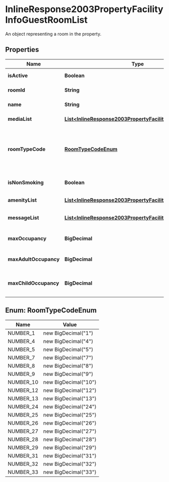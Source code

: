 

# InlineResponse2003PropertyFacilityInfoGuestRoomList

An object representing a room in the property.

## Properties

Name | Type | Description | Notes
------------ | ------------- | ------------- | -------------
**isActive** | **Boolean** | Indicates whether the room is active or not. | 
**roomId** | **String** | The unique identifier for the room. | 
**name** | **String** | The name of the room. | 
**mediaList** | [**List&lt;InlineResponse2003PropertyFacilityInfoMediaList&gt;**](InlineResponse2003PropertyFacilityInfoMediaList.md) | A list of media objects for the room. | 
**roomTypeCode** | [**RoomTypeCodeEnum**](#RoomTypeCodeEnum) | The unit and room type code.&lt;p&gt;See also &lt;a href&#x3D;\&quot;#unitand-room-type-codes\&quot;&gt;in the appendix&lt;/a&gt;.&lt;/p&gt; | 
**isNonSmoking** | **Boolean** | Indicates whether the room is designated as non-smoking. | 
**amenityList** | [**List&lt;InlineResponse2003PropertyFacilityInfoAmenityList&gt;**](InlineResponse2003PropertyFacilityInfoAmenityList.md) | A list of amenities provided in the room. | 
**messageList** | [**List&lt;InlineResponse2003PropertyFacilityInfoMessageList&gt;**](InlineResponse2003PropertyFacilityInfoMessageList.md) | A list of messages associated with the room. | 
**maxOccupancy** | **BigDecimal** | The maximum occupancy of the room. | 
**maxAdultOccupancy** | **BigDecimal** | The maximum number of adults that can occupy the room. | 
**maxChildOccupancy** | **BigDecimal** | The maximum number of children that can occupy the room. | 



## Enum: RoomTypeCodeEnum

Name | Value
---- | -----
NUMBER_1 | new BigDecimal(&quot;1&quot;)
NUMBER_4 | new BigDecimal(&quot;4&quot;)
NUMBER_5 | new BigDecimal(&quot;5&quot;)
NUMBER_7 | new BigDecimal(&quot;7&quot;)
NUMBER_8 | new BigDecimal(&quot;8&quot;)
NUMBER_9 | new BigDecimal(&quot;9&quot;)
NUMBER_10 | new BigDecimal(&quot;10&quot;)
NUMBER_12 | new BigDecimal(&quot;12&quot;)
NUMBER_13 | new BigDecimal(&quot;13&quot;)
NUMBER_24 | new BigDecimal(&quot;24&quot;)
NUMBER_25 | new BigDecimal(&quot;25&quot;)
NUMBER_26 | new BigDecimal(&quot;26&quot;)
NUMBER_27 | new BigDecimal(&quot;27&quot;)
NUMBER_28 | new BigDecimal(&quot;28&quot;)
NUMBER_29 | new BigDecimal(&quot;29&quot;)
NUMBER_31 | new BigDecimal(&quot;31&quot;)
NUMBER_32 | new BigDecimal(&quot;32&quot;)
NUMBER_33 | new BigDecimal(&quot;33&quot;)



